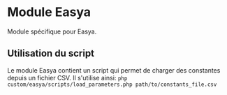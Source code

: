 Module Easya
==================
Module spécifique pour Easya.


Utilisation du script
---------------------

Le module Easya contient un script qui permet de charger des constantes depuis un fichier CSV. Il s'utilise ainsi:
`php custom/easya/scripts/load_parameters.php path/to/constants_file.csv`
